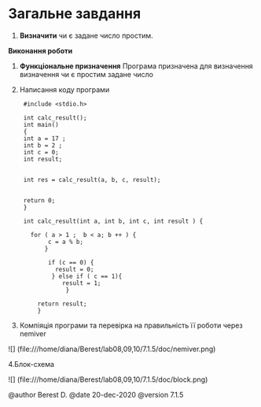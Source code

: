 # Загальне завдання

1. **Визначити** чи є задане число простим.

**Виконання роботи**
1. **Функціональне призначення** 
	Програма призначена для визначення визначення чи є простим задане число 
2. Написання коду програми

		#include <stdio.h>

		int calc_result();
		int main()
		{	
		int a = 17 ;
 		int b = 2 ; 
 		int c = 0;
 		int result;
 
 
 		int res = calc_result(a, b, c, result);


 		return 0;
 		}
 
 		int calc_result(int a, int b, int c, int result ) {
 
  		  for ( a > 1 ;  b < a; b ++ ) {
    		   c = a % b;  
     		  }
       
     		   if (c == 0) {
       		     result = 0;
       			} else if ( c == 1){
        		   result = 1;
       				}
 
       		return result;
      		}
  
3. Компіяція програми та перевірка на правильність її роботи через nemiver

![] (file:///home/diana/Berest/lab08,09,10/7.1.5/doc/nemiver.png)  

4.Блок-схема

![] (file:///home/diana/Berest/lab08,09,10/7.1.5/doc/block.png)     

	

@author Berest D.
@date 20-dec-2020
@version 7.1.5

